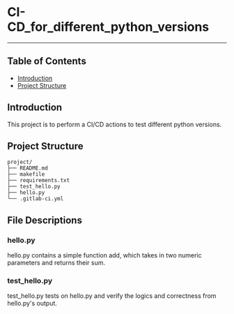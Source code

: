 # CI-CD_for_different_python_versions

---

## Table of Contents

- [Introduction](#introduction)
- [Project Structure](#project-structure)

## Introduction

This project is to perform a CI/CD actions to test different python versions.

## Project Structure

```
project/
├── README.md
├── makefile
├── requirements.txt
├── test_hello.py
├── hello.py
└── .gitlab-ci.yml
```

## File Descriptions

### hello.py

hello.py contains a simple function add, which takes in two numeric parameters and returns their sum.

### test_hello.py

test_hello.py tests on hello.py and verify the logics and correctness from hello.py's output.
